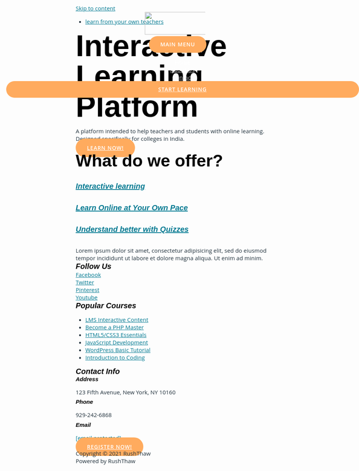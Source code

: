 <!DOCTYPE html>
<html lang="en-US">
<head>
<meta charset="UTF-8">
<meta name="viewport" content="width=device-width, initial-scale=1">
<link rel="profile" href="https://gmpg.org/xfn/11">
<title>RushThaw &#8211; Online Learning Platform</title>
<meta name='robots' content='max-image-preview:large' />
<link rel='dns-prefetch' href='//platform-api.sharethis.com' />
<link rel='dns-prefetch' href='//fonts.googleapis.com' />
<link rel='dns-prefetch' href='//s.w.org' />
<link rel="alternate" type="application/rss+xml" title="RushThaw &raquo; Feed" href="https://platform.rushthaw.com/feed/" />
<link rel="alternate" type="application/rss+xml" title="RushThaw &raquo; Comments Feed" href="https://platform.rushthaw.com/comments/feed/" />
<script type="c400d5b4ba1533fcdb0a6a5c-text/javascript">
			window._wpemojiSettings = {"baseUrl":"https:\/\/s.w.org\/images\/core\/emoji\/13.0.1\/72x72\/","ext":".png","svgUrl":"https:\/\/s.w.org\/images\/core\/emoji\/13.0.1\/svg\/","svgExt":".svg","source":{"concatemoji":"https:\/\/platform.rushthaw.com\/wp-includes\/js\/wp-emoji-release.min.js?ver=5.7.2"}};
			!function(e,a,t){var n,r,o,i=a.createElement("canvas"),p=i.getContext&&i.getContext("2d");function s(e,t){var a=String.fromCharCode;p.clearRect(0,0,i.width,i.height),p.fillText(a.apply(this,e),0,0);e=i.toDataURL();return p.clearRect(0,0,i.width,i.height),p.fillText(a.apply(this,t),0,0),e===i.toDataURL()}function c(e){var t=a.createElement("script");t.src=e,t.defer=t.type="text/javascript",a.getElementsByTagName("head")[0].appendChild(t)}for(o=Array("flag","emoji"),t.supports={everything:!0,everythingExceptFlag:!0},r=0;r<o.length;r++)t.supports[o[r]]=function(e){if(!p||!p.fillText)return!1;switch(p.textBaseline="top",p.font="600 32px Arial",e){case"flag":return s([127987,65039,8205,9895,65039],[127987,65039,8203,9895,65039])?!1:!s([55356,56826,55356,56819],[55356,56826,8203,55356,56819])&&!s([55356,57332,56128,56423,56128,56418,56128,56421,56128,56430,56128,56423,56128,56447],[55356,57332,8203,56128,56423,8203,56128,56418,8203,56128,56421,8203,56128,56430,8203,56128,56423,8203,56128,56447]);case"emoji":return!s([55357,56424,8205,55356,57212],[55357,56424,8203,55356,57212])}return!1}(o[r]),t.supports.everything=t.supports.everything&&t.supports[o[r]],"flag"!==o[r]&&(t.supports.everythingExceptFlag=t.supports.everythingExceptFlag&&t.supports[o[r]]);t.supports.everythingExceptFlag=t.supports.everythingExceptFlag&&!t.supports.flag,t.DOMReady=!1,t.readyCallback=function(){t.DOMReady=!0},t.supports.everything||(n=function(){t.readyCallback()},a.addEventListener?(a.addEventListener("DOMContentLoaded",n,!1),e.addEventListener("load",n,!1)):(e.attachEvent("onload",n),a.attachEvent("onreadystatechange",function(){"complete"===a.readyState&&t.readyCallback()})),(n=t.source||{}).concatemoji?c(n.concatemoji):n.wpemoji&&n.twemoji&&(c(n.twemoji),c(n.wpemoji)))}(window,document,window._wpemojiSettings);
		</script>
<style>
img.wp-smiley,
img.emoji {
	display: inline !important;
	border: none !important;
	box-shadow: none !important;
	height: 1em !important;
	width: 1em !important;
	margin: 0 .07em !important;
	vertical-align: -0.1em !important;
	background: none !important;
	padding: 0 !important;
}
</style>
<link rel='stylesheet' id='course-review-css' href='https://platform.rushthaw.com/wp-content/plugins/learnpress-course-review/assets/css/course-review.css?ver=5.7.2' media='all' />
<link rel='stylesheet' id='astra-theme-css-css' href='https://platform.rushthaw.com/wp-content/themes/astra/assets/css/minified/style.min.css?ver=3.5.0' media='all' />
<style id='astra-theme-css-inline-css'>
html{font-size:93.75%;}a,.page-title{color:#007991;}a:hover,a:focus{color:#ffab5e;}body,button,input,select,textarea,.ast-button,.ast-custom-button{font-family:'Open Sans',sans-serif;font-weight:400;font-size:15px;font-size:1rem;}blockquote{color:#000000;}p,.entry-content p{margin-bottom:0.5em;}h1,.entry-content h1,h2,.entry-content h2,h3,.entry-content h3,h4,.entry-content h4,h5,.entry-content h5,h6,.entry-content h6,.site-title,.site-title a{font-family:'Poppins',sans-serif;font-weight:600;}.site-title{font-size:35px;font-size:2.3333333333333rem;display:none;}header .custom-logo-link img{max-width:160px;}.astra-logo-svg{width:160px;}.ast-archive-description .ast-archive-title{font-size:40px;font-size:2.6666666666667rem;}.site-header .site-description{font-size:15px;font-size:1rem;display:none;}.entry-title{font-size:25px;font-size:1.6666666666667rem;}h1,.entry-content h1{font-size:80px;font-size:5.3333333333333rem;font-weight:900;font-family:'Poppins',sans-serif;line-height:1;}h2,.entry-content h2{font-size:45px;font-size:3rem;font-weight:600;font-family:'Poppins',sans-serif;line-height:1.2;}h3,.entry-content h3{font-size:37px;font-size:2.4666666666667rem;font-weight:600;font-family:'Poppins',sans-serif;line-height:1.2;}h4,.entry-content h4{font-size:25px;font-size:1.6666666666667rem;line-height:1.2;}h5,.entry-content h5{font-size:20px;font-size:1.3333333333333rem;line-height:1.2;}h6,.entry-content h6{font-size:15px;font-size:1rem;line-height:1.2;}.ast-single-post .entry-title,.page-title{font-size:20px;font-size:1.3333333333333rem;}::selection{background-color:#ffab5e;color:#000000;}body,h1,.entry-title a,.entry-content h1,h2,.entry-content h2,h3,.entry-content h3,h4,.entry-content h4,h5,.entry-content h5,h6,.entry-content h6{color:#22323d;}.tagcloud a:hover,.tagcloud a:focus,.tagcloud a.current-item{color:#ffffff;border-color:#007991;background-color:#007991;}input:focus,input[type="text"]:focus,input[type="email"]:focus,input[type="url"]:focus,input[type="password"]:focus,input[type="reset"]:focus,input[type="search"]:focus,textarea:focus{border-color:#007991;}input[type="radio"]:checked,input[type=reset],input[type="checkbox"]:checked,input[type="checkbox"]:hover:checked,input[type="checkbox"]:focus:checked,input[type=range]::-webkit-slider-thumb{border-color:#007991;background-color:#007991;box-shadow:none;}.site-footer a:hover + .post-count,.site-footer a:focus + .post-count{background:#007991;border-color:#007991;}.single .nav-links .nav-previous,.single .nav-links .nav-next{color:#007991;}.entry-meta,.entry-meta *{line-height:1.45;color:#007991;}.entry-meta a:hover,.entry-meta a:hover *,.entry-meta a:focus,.entry-meta a:focus *,.page-links > .page-link,.page-links .page-link:hover,.post-navigation a:hover{color:#ffab5e;}.widget-title{font-size:21px;font-size:1.4rem;color:#22323d;}#cat option,.secondary .calendar_wrap thead a,.secondary .calendar_wrap thead a:visited{color:#007991;}.secondary .calendar_wrap #today,.ast-progress-val span{background:#007991;}.secondary a:hover + .post-count,.secondary a:focus + .post-count{background:#007991;border-color:#007991;}.calendar_wrap #today > a{color:#ffffff;}.page-links .page-link,.single .post-navigation a{color:#007991;}.ast-header-break-point .main-header-bar .ast-button-wrap .menu-toggle{border-radius:0px;}.main-header-menu .menu-link,.ast-header-custom-item a{color:#22323d;}.main-header-menu .menu-item:hover > .menu-link,.main-header-menu .menu-item:hover > .ast-menu-toggle,.main-header-menu .ast-masthead-custom-menu-items a:hover,.main-header-menu .menu-item.focus > .menu-link,.main-header-menu .menu-item.focus > .ast-menu-toggle,.main-header-menu .current-menu-item > .menu-link,.main-header-menu .current-menu-ancestor > .menu-link,.main-header-menu .current-menu-item > .ast-menu-toggle,.main-header-menu .current-menu-ancestor > .ast-menu-toggle{color:#007991;}.header-main-layout-3 .ast-main-header-bar-alignment{margin-right:auto;}.header-main-layout-2 .site-header-section-left .ast-site-identity{text-align:left;}.ast-logo-title-inline .site-logo-img{padding-right:1em;}.site-logo-img img{ transition:all 0.2s linear;}.ast-header-break-point .ast-mobile-menu-buttons-minimal.menu-toggle{background:transparent;color:#ffffff;}.ast-header-break-point .ast-mobile-menu-buttons-outline.menu-toggle{background:transparent;border:1px solid #ffffff;color:#ffffff;}.ast-header-break-point .ast-mobile-menu-buttons-fill.menu-toggle{background:#ffffff;color:#000000;}.ast-page-builder-template .hentry {margin: 0;}.ast-page-builder-template .site-content > .ast-container {max-width: 100%;padding: 0;}.ast-page-builder-template .site-content #primary {padding: 0;margin: 0;}.ast-page-builder-template .no-results {text-align: center;margin: 4em auto;}.ast-page-builder-template .ast-pagination {padding: 2em;} .ast-page-builder-template .entry-header.ast-no-title.ast-no-thumbnail {margin-top: 0;}.ast-page-builder-template .entry-header.ast-header-without-markup {margin-top: 0;margin-bottom: 0;}.ast-page-builder-template .entry-header.ast-no-title.ast-no-meta {margin-bottom: 0;}.ast-page-builder-template.single .post-navigation {padding-bottom: 2em;}.ast-page-builder-template.single-post .site-content > .ast-container {max-width: 100%;}.ast-page-builder-template.single-post .site-content > .ast-container {max-width: 100%;}.ast-page-builder-template .entry-header {margin-top: 4em;margin-left: auto;margin-right: auto;padding-left: 20px;padding-right: 20px;}.ast-page-builder-template .ast-archive-description {margin-top: 4em;margin-left: auto;margin-right: auto;padding-left: 20px;padding-right: 20px;}.ast-page-builder-template.ast-no-sidebar .entry-content .alignwide {margin-left: 0;margin-right: 0;}.single.ast-page-builder-template .entry-header {padding-left: 20px;padding-right: 20px;}.ast-page-builder-template.ast-no-sidebar .entry-content .alignwide {margin-left: 0;margin-right: 0;}.ast-small-footer{color:#a3a3a3;}.ast-small-footer > .ast-footer-overlay{background-color:#ffffff;;}.footer-adv .footer-adv-overlay{border-top-style:solid;border-top-color:#7a7a7a;}.wp-block-buttons.aligncenter{justify-content:center;}@media (max-width:782px){.entry-content .wp-block-columns .wp-block-column{margin-left:0px;}}@media (max-width:921px){.ast-separate-container .ast-article-post,.ast-separate-container .ast-article-single{padding:1.5em 2.14em;}.ast-separate-container #primary,.ast-separate-container #secondary{padding:1.5em 0;}#primary,#secondary{padding:1.5em 0;margin:0;}.ast-left-sidebar #content > .ast-container{display:flex;flex-direction:column-reverse;width:100%;}.ast-author-box img.avatar{margin:20px 0 0 0;}}@media (min-width:922px){.ast-separate-container.ast-right-sidebar #primary,.ast-separate-container.ast-left-sidebar #primary{border:0;}.search-no-results.ast-separate-container #primary{margin-bottom:4em;}}.elementor-button-wrapper .elementor-button{border-style:solid;border-top-width:0;border-right-width:0;border-left-width:0;border-bottom-width:0;}body .elementor-button.elementor-size-sm,body .elementor-button.elementor-size-xs,body .elementor-button.elementor-size-md,body .elementor-button.elementor-size-lg,body .elementor-button.elementor-size-xl,body .elementor-button{border-radius:100px;padding-top:15px;padding-right:30px;padding-bottom:15px;padding-left:30px;}@media (max-width:544px){.elementor-button-wrapper .elementor-button.elementor-size-sm,.elementor-button-wrapper .elementor-button.elementor-size-xs,.elementor-button-wrapper .elementor-button.elementor-size-md,.elementor-button-wrapper .elementor-button.elementor-size-lg,.elementor-button-wrapper .elementor-button.elementor-size-xl,.elementor-button-wrapper .elementor-button{padding-top:15px;padding-right:27px;padding-bottom:15px;padding-left:27px;}}.elementor-button-wrapper .elementor-button{border-color:#ffab5e;background-color:#ffab5e;}.elementor-button-wrapper .elementor-button:hover,.elementor-button-wrapper .elementor-button:focus{color:#ffffff;background-color:#ff9635;border-color:#ff9635;}.wp-block-button .wp-block-button__link,.elementor-button-wrapper .elementor-button,.elementor-button-wrapper .elementor-button:visited{color:#ffffff;}.elementor-button-wrapper .elementor-button{font-family:inherit;font-weight:600;line-height:1;text-transform:uppercase;letter-spacing:1px;}body .elementor-button.elementor-size-sm,body .elementor-button.elementor-size-xs,body .elementor-button.elementor-size-md,body .elementor-button.elementor-size-lg,body .elementor-button.elementor-size-xl,body .elementor-button{font-size:14px;font-size:0.93333333333333rem;}.wp-block-button .wp-block-button__link:hover,.wp-block-button .wp-block-button__link:focus{color:#ffffff;background-color:#ff9635;border-color:#ff9635;}.elementor-widget-heading h1.elementor-heading-title{line-height:1;}.elementor-widget-heading h2.elementor-heading-title{line-height:1.2;}.elementor-widget-heading h3.elementor-heading-title{line-height:1.2;}.elementor-widget-heading h4.elementor-heading-title{line-height:1.2;}.elementor-widget-heading h5.elementor-heading-title{line-height:1.2;}.elementor-widget-heading h6.elementor-heading-title{line-height:1.2;}.wp-block-button .wp-block-button__link{border-style:solid;border-top-width:0;border-right-width:0;border-left-width:0;border-bottom-width:0;border-color:#ffab5e;background-color:#ffab5e;color:#ffffff;font-family:inherit;font-weight:600;line-height:1;text-transform:uppercase;letter-spacing:1px;font-size:14px;font-size:0.93333333333333rem;border-radius:100px;padding-top:15px;padding-right:30px;padding-bottom:15px;padding-left:30px;}@media (max-width:921px){.wp-block-button .wp-block-button__link{font-size:13px;font-size:0.86666666666667rem;}}@media (max-width:544px){.wp-block-button .wp-block-button__link{font-size:12px;font-size:0.8rem;padding-top:15px;padding-right:27px;padding-bottom:15px;padding-left:27px;}}.menu-toggle,button,.ast-button,.ast-custom-button,.button,input#submit,input[type="button"],input[type="submit"],input[type="reset"]{border-style:solid;border-top-width:0;border-right-width:0;border-left-width:0;border-bottom-width:0;color:#ffffff;border-color:#ffab5e;background-color:#ffab5e;border-radius:100px;padding-top:15px;padding-right:30px;padding-bottom:15px;padding-left:30px;font-family:inherit;font-weight:600;font-size:14px;font-size:0.93333333333333rem;line-height:1;text-transform:uppercase;letter-spacing:1px;}button:focus,.menu-toggle:hover,button:hover,.ast-button:hover,.ast-custom-button:hover .button:hover,.ast-custom-button:hover ,input[type=reset]:hover,input[type=reset]:focus,input#submit:hover,input#submit:focus,input[type="button"]:hover,input[type="button"]:focus,input[type="submit"]:hover,input[type="submit"]:focus{color:#ffffff;background-color:#ff9635;border-color:#ff9635;}@media (min-width:544px){.ast-container{max-width:100%;}}@media (max-width:544px){.ast-separate-container .ast-article-post,.ast-separate-container .ast-article-single,.ast-separate-container .comments-title,.ast-separate-container .ast-archive-description{padding:1.5em 1em;}.ast-separate-container #content .ast-container{padding-left:0.54em;padding-right:0.54em;}.ast-separate-container .ast-comment-list li.depth-1{padding:1.5em 1em;margin-bottom:1.5em;}.ast-separate-container .ast-comment-list .bypostauthor{padding:.5em;}.ast-search-menu-icon.ast-dropdown-active .search-field{width:170px;}.menu-toggle,button,.ast-button,.button,input#submit,input[type="button"],input[type="submit"],input[type="reset"]{padding-top:15px;padding-right:27px;padding-bottom:15px;padding-left:27px;font-size:12px;font-size:0.8rem;}}@media (max-width:921px){.menu-toggle,button,.ast-button,.button,input#submit,input[type="button"],input[type="submit"],input[type="reset"]{font-size:13px;font-size:0.86666666666667rem;}.ast-mobile-header-stack .main-header-bar .ast-search-menu-icon{display:inline-block;}.ast-header-break-point.ast-header-custom-item-outside .ast-mobile-header-stack .main-header-bar .ast-search-icon{margin:0;}.ast-comment-avatar-wrap img{max-width:2.5em;}.ast-separate-container .ast-comment-list li.depth-1{padding:1.5em 2.14em;}.ast-separate-container .comment-respond{padding:2em 2.14em;}.ast-comment-meta{padding:0 1.8888em 1.3333em;}}@media (max-width:921px){.site-title{display:none;}.ast-archive-description .ast-archive-title{font-size:40px;}.site-header .site-description{display:none;}.entry-title{font-size:30px;}h1,.entry-content h1{font-size:65px;}h2,.entry-content h2{font-size:32px;}h3,.entry-content h3{font-size:25px;}h4,.entry-content h4{font-size:20px;font-size:1.3333333333333rem;}h5,.entry-content h5{font-size:18px;font-size:1.2rem;}h6,.entry-content h6{font-size:15px;font-size:1rem;}.ast-single-post .entry-title,.page-title{font-size:30px;}.astra-logo-svg{width:150px;}header .custom-logo-link img,.ast-header-break-point .site-logo-img .custom-mobile-logo-link img{max-width:150px;}}@media (max-width:544px){.site-title{display:none;}.ast-archive-description .ast-archive-title{font-size:40px;}.site-header .site-description{display:none;}.entry-title{font-size:30px;}h1,.entry-content h1{font-size:32px;}h2,.entry-content h2{font-size:26px;}h3,.entry-content h3{font-size:20px;}h4,.entry-content h4{font-size:18px;font-size:1.2rem;}h5,.entry-content h5{font-size:16px;font-size:1.0666666666667rem;}h6,.entry-content h6{font-size:15px;font-size:1rem;}.ast-single-post .entry-title,.page-title{font-size:30px;}.ast-header-break-point .site-branding img,.ast-header-break-point .custom-logo-link img{max-width:150px;}.astra-logo-svg{width:150px;}.ast-header-break-point .site-logo-img .custom-mobile-logo-link img{max-width:150px;}}@media (max-width:921px){html{font-size:85.5%;}}@media (max-width:544px){html{font-size:85.5%;}}@media (min-width:922px){.ast-container{max-width:1240px;}}@font-face {font-family: "Astra";src: url(https://platform.rushthaw.com/wp-content/themes/astra/assets/fonts/astra.woff) format("woff"),url(https://platform.rushthaw.com/wp-content/themes/astra/assets/fonts/astra.ttf) format("truetype"),url(https://platform.rushthaw.com/wp-content/themes/astra/assets/fonts/astra.svg#astra) format("svg");font-weight: normal;font-style: normal;font-display: fallback;}@media (max-width:921px) {.main-header-bar .main-header-bar-navigation{display:none;}}.ast-desktop .main-header-menu.submenu-with-border .sub-menu,.ast-desktop .main-header-menu.submenu-with-border .astra-full-megamenu-wrapper{border-color:#ffab5e;}.ast-desktop .main-header-menu.submenu-with-border .sub-menu{border-top-width:2px;border-right-width:0px;border-left-width:0px;border-bottom-width:0px;border-style:solid;}.ast-desktop .main-header-menu.submenu-with-border .sub-menu .sub-menu{top:-2px;}.ast-desktop .main-header-menu.submenu-with-border .sub-menu .menu-link,.ast-desktop .main-header-menu.submenu-with-border .children .menu-link{border-bottom-width:0px;border-style:solid;border-color:#eaeaea;}@media (min-width:922px){.main-header-menu .sub-menu .menu-item.ast-left-align-sub-menu:hover > .sub-menu,.main-header-menu .sub-menu .menu-item.ast-left-align-sub-menu.focus > .sub-menu{margin-left:-0px;}}.ast-small-footer{border-top-style:solid;border-top-width:0;border-top-color:#7a7a7a;}.ast-header-break-point .main-navigation ul .button-custom-menu-item .menu-link {padding: 0 20px;display: inline-block;width: 100%;border-bottom-width: 1px;border-style: solid;border-color: #eaeaea;}.button-custom-menu-item .ast-custom-button-link .ast-custom-button {font-size: inherit;font-family: inherit;font-weight: inherit;}.button-custom-menu-item .ast-custom-button-link .ast-custom-button:hover {transition: all 0.1s ease-in-out;}.ast-header-break-point.ast-header-custom-item-inside .main-header-bar .main-header-bar-navigation .ast-search-icon {display: none;}.ast-header-break-point.ast-header-custom-item-inside .main-header-bar .ast-search-menu-icon .search-form {padding: 0;display: block;overflow: hidden;}.ast-header-break-point .ast-header-custom-item .widget:last-child {margin-bottom: 1em;}.ast-header-custom-item .widget {margin: 0.5em;display: inline-block;vertical-align: middle;}.ast-header-custom-item .widget p {margin-bottom: 0;}.ast-header-custom-item .widget li {width: auto;}.ast-header-custom-item-inside .button-custom-menu-item .menu-link {display: none;}.ast-header-custom-item-inside.ast-header-break-point .button-custom-menu-item .ast-custom-button-link {display: none;}.ast-header-custom-item-inside.ast-header-break-point .button-custom-menu-item .menu-link {display: block;}.ast-header-break-point.ast-header-custom-item-outside .main-header-bar .ast-search-icon {margin-right: 1em;}.ast-header-break-point.ast-header-custom-item-inside .main-header-bar .ast-search-menu-icon .search-field,.ast-header-break-point.ast-header-custom-item-inside .main-header-bar .ast-search-menu-icon.ast-inline-search .search-field {width: 100%;padding-right: 5.5em;}.ast-header-break-point.ast-header-custom-item-inside .main-header-bar .ast-search-menu-icon .search-submit {display: block;position: absolute;height: 100%;top: 0;right: 0;padding: 0 1em;border-radius: 0;}.ast-header-break-point .ast-header-custom-item .ast-masthead-custom-menu-items {padding-left: 20px;padding-right: 20px;margin-bottom: 1em;margin-top: 1em;}.ast-header-custom-item-inside.ast-header-break-point .button-custom-menu-item {padding-left: 0;padding-right: 0;margin-top: 0;margin-bottom: 0;}.astra-icon-down_arrow::after {content: "\e900";font-family: Astra;}.astra-icon-close::after {content: "\e5cd";font-family: Astra;}.astra-icon-drag_handle::after {content: "\e25d";font-family: Astra;}.astra-icon-format_align_justify::after {content: "\e235";font-family: Astra;}.astra-icon-menu::after {content: "\e5d2";font-family: Astra;}.astra-icon-reorder::after {content: "\e8fe";font-family: Astra;}.astra-icon-search::after {content: "\e8b6";font-family: Astra;}.astra-icon-zoom_in::after {content: "\e56b";font-family: Astra;}.astra-icon-check-circle::after {content: "\e901";font-family: Astra;}.astra-icon-shopping-cart::after {content: "\f07a";font-family: Astra;}.astra-icon-shopping-bag::after {content: "\f290";font-family: Astra;}.astra-icon-shopping-basket::after {content: "\f291";font-family: Astra;}.astra-icon-circle-o::after {content: "\e903";font-family: Astra;}.astra-icon-certificate::after {content: "\e902";font-family: Astra;}@media (min-width:921px){.ast-theme-transparent-header #masthead{position:absolute;left:0;right:0;}.ast-theme-transparent-header .main-header-bar,.ast-theme-transparent-header.ast-header-break-point .main-header-bar{background:none;}body.elementor-editor-active.ast-theme-transparent-header #masthead,.fl-builder-edit .ast-theme-transparent-header #masthead,body.vc_editor.ast-theme-transparent-header #masthead,body.brz-ed.ast-theme-transparent-header #masthead{z-index:0;}.ast-header-break-point.ast-replace-site-logo-transparent.ast-theme-transparent-header .custom-mobile-logo-link{display:none;}.ast-header-break-point.ast-replace-site-logo-transparent.ast-theme-transparent-header .transparent-custom-logo{display:inline-block;}.ast-theme-transparent-header .ast-above-header,.ast-theme-transparent-header .ast-above-header.ast-above-header-bar{background-image:none;background-color:transparent;}.ast-theme-transparent-header .ast-below-header{background-image:none;background-color:transparent;}}.ast-theme-transparent-header .ast-builder-menu .main-header-menu,.ast-theme-transparent-header .ast-builder-menu .main-header-menu .menu-link,.ast-theme-transparent-header [CLASS*="ast-builder-menu-"] .main-header-menu .menu-item > .menu-link,.ast-theme-transparent-header .ast-masthead-custom-menu-items,.ast-theme-transparent-header .ast-masthead-custom-menu-items a,.ast-theme-transparent-header .ast-builder-menu .main-header-menu .menu-item > .ast-menu-toggle,.ast-theme-transparent-header .ast-builder-menu .main-header-menu .menu-item > .ast-menu-toggle,.ast-theme-transparent-header .ast-above-header-navigation a,.ast-header-break-point.ast-theme-transparent-header .ast-above-header-navigation a,.ast-header-break-point.ast-theme-transparent-header .ast-above-header-navigation > ul.ast-above-header-menu > .menu-item-has-children:not(.current-menu-item) > .ast-menu-toggle,.ast-theme-transparent-header .ast-below-header-menu,.ast-theme-transparent-header .ast-below-header-menu a,.ast-header-break-point.ast-theme-transparent-header .ast-below-header-menu a,.ast-header-break-point.ast-theme-transparent-header .ast-below-header-menu,.ast-theme-transparent-header .main-header-menu .menu-link{color:rgba(255,255,255,0.75);}.ast-theme-transparent-header .ast-builder-menu .main-header-menu .menu-item:hover > .menu-link,.ast-theme-transparent-header .ast-builder-menu .main-header-menu .menu-item:hover > .ast-menu-toggle,.ast-theme-transparent-header .ast-builder-menu .main-header-menu .ast-masthead-custom-menu-items a:hover,.ast-theme-transparent-header .ast-builder-menu .main-header-menu .focus > .menu-link,.ast-theme-transparent-header .ast-builder-menu .main-header-menu .focus > .ast-menu-toggle,.ast-theme-transparent-header .ast-builder-menu .main-header-menu .current-menu-item > .menu-link,.ast-theme-transparent-header .ast-builder-menu .main-header-menu .current-menu-ancestor > .menu-link,.ast-theme-transparent-header .ast-builder-menu .main-header-menu .current-menu-item > .ast-menu-toggle,.ast-theme-transparent-header .ast-builder-menu .main-header-menu .current-menu-ancestor > .ast-menu-toggle,.ast-theme-transparent-header [CLASS*="ast-builder-menu-"] .main-header-menu .current-menu-item > .menu-link,.ast-theme-transparent-header [CLASS*="ast-builder-menu-"] .main-header-menu .current-menu-ancestor > .menu-link,.ast-theme-transparent-header [CLASS*="ast-builder-menu-"] .main-header-menu .current-menu-item > .ast-menu-toggle,.ast-theme-transparent-header [CLASS*="ast-builder-menu-"] .main-header-menu .current-menu-ancestor > .ast-menu-toggle,.ast-theme-transparent-header .main-header-menu .menu-item:hover > .menu-link,.ast-theme-transparent-header .main-header-menu .current-menu-item > .menu-link,.ast-theme-transparent-header .main-header-menu .current-menu-ancestor > .menu-link{color:#ffffff;}@media (max-width:921px){.ast-theme-transparent-header #masthead{position:absolute;left:0;right:0;}.ast-theme-transparent-header .main-header-bar,.ast-theme-transparent-header.ast-header-break-point .main-header-bar{background:none;}body.elementor-editor-active.ast-theme-transparent-header #masthead,.fl-builder-edit .ast-theme-transparent-header #masthead,body.vc_editor.ast-theme-transparent-header #masthead,body.brz-ed.ast-theme-transparent-header #masthead{z-index:0;}.ast-header-break-point.ast-replace-site-logo-transparent.ast-theme-transparent-header .custom-mobile-logo-link{display:none;}.ast-header-break-point.ast-replace-site-logo-transparent.ast-theme-transparent-header .transparent-custom-logo{display:inline-block;}.ast-theme-transparent-header .ast-above-header,.ast-theme-transparent-header .ast-above-header.ast-above-header-bar{background-image:none;background-color:transparent;}.ast-theme-transparent-header .ast-below-header{background-image:none;background-color:transparent;}}@media (max-width:921px){.ast-theme-transparent-header .ast-builder-menu .main-header-menu,.ast-theme-transparent-header .ast-builder-menu .main-header-menu .menu-link,.ast-theme-transparent-header [CLASS*="ast-builder-menu-"] .main-header-menu .menu-item > .menu-link,.ast-theme-transparent-header .ast-masthead-custom-menu-items,.ast-theme-transparent-header .ast-masthead-custom-menu-items a,.ast-theme-transparent-header .ast-builder-menu .main-header-menu .menu-item > .ast-menu-toggle,.ast-theme-transparent-header .ast-builder-menu .main-header-menu .menu-item > .ast-menu-toggle,.ast-theme-transparent-header .main-header-menu .menu-link{color:#676767;}.ast-theme-transparent-header .ast-builder-menu .main-header-menu .menu-item:hover > .menu-link,.ast-theme-transparent-header .ast-builder-menu .main-header-menu .menu-item:hover > .ast-menu-toggle,.ast-theme-transparent-header .ast-builder-menu .main-header-menu .ast-masthead-custom-menu-items a:hover,.ast-theme-transparent-header .ast-builder-menu .main-header-menu .focus > .menu-link,.ast-theme-transparent-header .ast-builder-menu .main-header-menu .focus > .ast-menu-toggle,.ast-theme-transparent-header .ast-builder-menu .main-header-menu .current-menu-item > .menu-link,.ast-theme-transparent-header .ast-builder-menu .main-header-menu .current-menu-ancestor > .menu-link,.ast-theme-transparent-header .ast-builder-menu .main-header-menu .current-menu-item > .ast-menu-toggle,.ast-theme-transparent-header .ast-builder-menu .main-header-menu .current-menu-ancestor > .ast-menu-toggle,.ast-theme-transparent-header [CLASS*="ast-builder-menu-"] .main-header-menu .current-menu-item > .menu-link,.ast-theme-transparent-header [CLASS*="ast-builder-menu-"] .main-header-menu .current-menu-ancestor > .menu-link,.ast-theme-transparent-header [CLASS*="ast-builder-menu-"] .main-header-menu .current-menu-item > .ast-menu-toggle,.ast-theme-transparent-header [CLASS*="ast-builder-menu-"] .main-header-menu .current-menu-ancestor > .ast-menu-toggle,.ast-theme-transparent-header .main-header-menu .menu-item:hover > .menu-link,.ast-theme-transparent-header .main-header-menu .current-menu-item > .menu-link,.ast-theme-transparent-header .main-header-menu .current-menu-ancestor > .menu-link{color:#007991;}}.ast-theme-transparent-header .main-header-bar,.ast-theme-transparent-header.ast-header-break-point .main-header-bar{border-bottom-width:0;border-bottom-style:solid;}.ast-breadcrumbs .trail-browse,.ast-breadcrumbs .trail-items,.ast-breadcrumbs .trail-items li{display:inline-block;margin:0;padding:0;border:none;background:inherit;text-indent:0;}.ast-breadcrumbs .trail-browse{font-size:inherit;font-style:inherit;font-weight:inherit;color:inherit;}.ast-breadcrumbs .trail-items{list-style:none;}.trail-items li::after{padding:0 0.3em;content:"\00bb";}.trail-items li:last-of-type::after{display:none;}h1,.entry-content h1,h2,.entry-content h2,h3,.entry-content h3,h4,.entry-content h4,h5,.entry-content h5,h6,.entry-content h6{color:#000000;}.elementor-widget-heading .elementor-heading-title{margin:0;}.elementor-post.elementor-grid-item.hentry{margin-bottom:0;}.woocommerce div.product .elementor-element.elementor-products-grid .related.products ul.products li.product,.elementor-element .elementor-wc-products .woocommerce[class*='columns-'] ul.products li.product{width:auto;margin:0;float:none;}.ast-left-sidebar .elementor-section.elementor-section-stretched,.ast-right-sidebar .elementor-section.elementor-section-stretched{max-width:100%;left:0 !important;}.elementor-template-full-width .ast-container{display:block;}.ast-header-break-point .main-header-bar{border-bottom-width:0;}@media (min-width:922px){.main-header-bar{border-bottom-width:0;}}.ast-safari-browser-less-than-11 .main-header-menu .menu-item, .ast-safari-browser-less-than-11 .main-header-bar .ast-masthead-custom-menu-items{display:block;}.main-header-menu .menu-item, #astra-footer-menu .menu-item, .main-header-bar .ast-masthead-custom-menu-items{-js-display:flex;display:flex;-webkit-box-pack:center;-webkit-justify-content:center;-moz-box-pack:center;-ms-flex-pack:center;justify-content:center;-webkit-box-orient:vertical;-webkit-box-direction:normal;-webkit-flex-direction:column;-moz-box-orient:vertical;-moz-box-direction:normal;-ms-flex-direction:column;flex-direction:column;}.main-header-menu > .menu-item > .menu-link, #astra-footer-menu > .menu-item > .menu-link,{height:100%;-webkit-box-align:center;-webkit-align-items:center;-moz-box-align:center;-ms-flex-align:center;align-items:center;-js-display:flex;display:flex;}.ast-primary-menu-disabled .main-header-bar .ast-masthead-custom-menu-items{flex:unset;}.main-header-menu .sub-menu .menu-item.menu-item-has-children > .menu-link:after{position:absolute;right:1em;top:50%;transform:translate(0,-50%) rotate(270deg);}.ast-header-break-point .main-header-bar .main-header-bar-navigation .page_item_has_children > .ast-menu-toggle::before, .ast-header-break-point .main-header-bar .main-header-bar-navigation .menu-item-has-children > .ast-menu-toggle::before, .ast-mobile-popup-drawer .main-header-bar-navigation .menu-item-has-children>.ast-menu-toggle::before, .ast-header-break-point .ast-mobile-header-wrap .main-header-bar-navigation .menu-item-has-children > .ast-menu-toggle::before{font-weight:bold;content:"\e900";font-family:Astra;text-decoration:inherit;display:inline-block;}.ast-header-break-point .main-navigation ul.sub-menu .menu-item .menu-link:before{content:"\e900";font-family:Astra;font-size:.65em;text-decoration:inherit;display:inline-block;transform:translate(0, -2px) rotateZ(270deg);margin-right:5px;}.widget_search .search-form:after{font-family:Astra;font-size:1.2em;font-weight:normal;content:"\e8b6";position:absolute;top:50%;right:15px;transform:translate(0, -50%);}.astra-search-icon::before{content:"\e8b6";font-family:Astra;font-style:normal;font-weight:normal;text-decoration:inherit;text-align:center;-webkit-font-smoothing:antialiased;-moz-osx-font-smoothing:grayscale;}.main-header-bar .main-header-bar-navigation .page_item_has_children > a:after, .main-header-bar .main-header-bar-navigation .menu-item-has-children > a:after, .site-header-focus-item .main-header-bar-navigation .menu-item-has-children > .menu-link:after{content:"\e900";display:inline-block;font-family:Astra;font-size:.6rem;font-weight:bold;text-rendering:auto;-webkit-font-smoothing:antialiased;-moz-osx-font-smoothing:grayscale;margin-left:10px;line-height:normal;}.ast-mobile-popup-drawer .main-header-bar-navigation .ast-submenu-expanded>.ast-menu-toggle::before{transform:rotateX(180deg);}.ast-header-break-point .main-header-bar-navigation .menu-item-has-children > .menu-link:after{display:none;}
</style>
<link rel='stylesheet' id='astra-google-fonts-css' href='//fonts.googleapis.com/css?family=Open+Sans%3A400%2C600%2C700%7CPoppins%3A600%2C&#038;display=fallback&#038;ver=3.5.0' media='all' />
<link rel='stylesheet' id='astra-menu-animation-css' href='https://platform.rushthaw.com/wp-content/themes/astra/assets/css/minified/menu-animation.min.css?ver=3.5.0' media='all' />
<link rel='stylesheet' id='wp-block-library-css' href='https://platform.rushthaw.com/wp-includes/css/dist/block-library/style.min.css?ver=5.7.2' media='all' />
<link rel='stylesheet' id='wplc_chat_box-front-end-css' href='//platform.rushthaw.com/wp-content/plugins/wp-live-chat-support/includes/blocks/wplc-chat-box/style.css?ver=1623834382' media='all' />
<link rel='stylesheet' id='wplc_chat_box-front-end-template-css' href='//platform.rushthaw.com/wp-content/plugins/wp-live-chat-support/includes/blocks/wplc-chat-box/wplc_gutenberg_template_styles.css?ver=1623834382' media='all' />
<link rel='stylesheet' id='share-this-share-buttons-sticky-css' href='https://platform.rushthaw.com/wp-content/plugins/sharethis-share-buttons/css/mu-style.css?ver=5.7.2' media='all' />
<style id='share-this-share-buttons-sticky-inline-css'>
.st-sticky-share-buttons{ display: none!important; }
</style>
<link rel='stylesheet' id='hfe-style-css' href='https://platform.rushthaw.com/wp-content/plugins/header-footer-elementor/assets/css/header-footer-elementor.css?ver=1.5.9' media='all' />
<link rel='stylesheet' id='elementor-icons-css' href='https://platform.rushthaw.com/wp-content/plugins/elementor/assets/lib/eicons/css/elementor-icons.min.css?ver=5.11.0' media='all' />
<link rel='stylesheet' id='elementor-animations-css' href='https://platform.rushthaw.com/wp-content/plugins/elementor/assets/lib/animations/animations.min.css?ver=3.2.4' media='all' />
<link rel='stylesheet' id='elementor-frontend-css' href='https://platform.rushthaw.com/wp-content/plugins/elementor/assets/css/frontend.min.css?ver=3.2.4' media='all' />
<style id='elementor-frontend-inline-css'>
@font-face{font-family:eicons;src:url(https://platform.rushthaw.com/wp-content/plugins/elementor/assets/lib/eicons/fonts/eicons.eot?5.10.0);src:url(https://platform.rushthaw.com/wp-content/plugins/elementor/assets/lib/eicons/fonts/eicons.eot?5.10.0#iefix) format("embedded-opentype"),url(https://platform.rushthaw.com/wp-content/plugins/elementor/assets/lib/eicons/fonts/eicons.woff2?5.10.0) format("woff2"),url(https://platform.rushthaw.com/wp-content/plugins/elementor/assets/lib/eicons/fonts/eicons.woff?5.10.0) format("woff"),url(https://platform.rushthaw.com/wp-content/plugins/elementor/assets/lib/eicons/fonts/eicons.ttf?5.10.0) format("truetype"),url(https://platform.rushthaw.com/wp-content/plugins/elementor/assets/lib/eicons/fonts/eicons.svg?5.10.0#eicon) format("svg");font-weight:400;font-style:normal}
</style>
<link rel='stylesheet' id='elementor-post-715-css' href='https://platform.rushthaw.com/wp-content/uploads/elementor/css/post-715.css?ver=1623759658' media='all' />
<link rel='stylesheet' id='elementor-post-6-css' href='https://platform.rushthaw.com/wp-content/uploads/elementor/css/post-6.css?ver=1623759658' media='all' />
<link rel='stylesheet' id='hfe-widgets-style-css' href='https://platform.rushthaw.com/wp-content/plugins/header-footer-elementor/inc/widgets-css/frontend.css?ver=1.5.9' media='all' />
<link rel='stylesheet' id='elementor-post-293-css' href='https://platform.rushthaw.com/wp-content/uploads/elementor/css/post-293.css?ver=1623759658' media='all' />
<link rel='stylesheet' id='dashicons-css' href='https://platform.rushthaw.com/wp-includes/css/dashicons.min.css?ver=5.7.2' media='all' />
<link rel='stylesheet' id='google-fonts-1-css' href='https://fonts.googleapis.com/css?family=Roboto%3A100%2C100italic%2C200%2C200italic%2C300%2C300italic%2C400%2C400italic%2C500%2C500italic%2C600%2C600italic%2C700%2C700italic%2C800%2C800italic%2C900%2C900italic%7CRoboto+Slab%3A100%2C100italic%2C200%2C200italic%2C300%2C300italic%2C400%2C400italic%2C500%2C500italic%2C600%2C600italic%2C700%2C700italic%2C800%2C800italic%2C900%2C900italic&#038;display=auto&#038;ver=5.7.2' media='all' />
<link rel='stylesheet' id='elementor-icons-shared-0-css' href='https://platform.rushthaw.com/wp-content/plugins/elementor/assets/lib/font-awesome/css/fontawesome.min.css?ver=5.15.1' media='all' />
<link rel='stylesheet' id='elementor-icons-fa-solid-css' href='https://platform.rushthaw.com/wp-content/plugins/elementor/assets/lib/font-awesome/css/solid.min.css?ver=5.15.1' media='all' />
<link rel='stylesheet' id='elementor-icons-fa-brands-css' href='https://platform.rushthaw.com/wp-content/plugins/elementor/assets/lib/font-awesome/css/brands.min.css?ver=5.15.1' media='all' />
<!--[if IE]>
<script src='https://platform.rushthaw.com/wp-content/themes/astra/assets/js/minified/flexibility.min.js?ver=3.5.0' id='astra-flexibility-js'></script>
<script id='astra-flexibility-js-after'>
flexibility(document.documentElement);
</script>
<![endif]-->
<script src='https://platform.rushthaw.com/wp-includes/js/jquery/jquery.min.js?ver=3.5.1' id='jquery-core-js' type="c400d5b4ba1533fcdb0a6a5c-text/javascript"></script>
<script src='https://platform.rushthaw.com/wp-includes/js/jquery/jquery-migrate.min.js?ver=3.3.2' id='jquery-migrate-js' type="c400d5b4ba1533fcdb0a6a5c-text/javascript"></script>
<script src='//platform-api.sharethis.com/js/sharethis.js#property=60c9bcde38c7b10019061974&#038;product=sticky-buttons' id='share-this-share-buttons-mu-js' type="c400d5b4ba1533fcdb0a6a5c-text/javascript"></script>
<link rel="https://api.w.org/" href="https://platform.rushthaw.com/wp-json/" /><link rel="alternate" type="application/json" href="https://platform.rushthaw.com/wp-json/wp/v2/pages/6" /><link rel="EditURI" type="application/rsd+xml" title="RSD" href="https://platform.rushthaw.com/xmlrpc.php?rsd" />
<link rel="wlwmanifest" type="application/wlwmanifest+xml" href="https://platform.rushthaw.com/wp-includes/wlwmanifest.xml" />
<meta name="generator" content="WordPress 5.7.2" />
<link rel="canonical" href="https://platform.rushthaw.com/" />
<link rel='shortlink' href='https://platform.rushthaw.com/' />
<link rel="alternate" type="application/json+oembed" href="https://platform.rushthaw.com/wp-json/oembed/1.0/embed?url=https%3A%2F%2Fplatform.rushthaw.com%2F" />
<link rel="alternate" type="text/xml+oembed" href="https://platform.rushthaw.com/wp-json/oembed/1.0/embed?url=https%3A%2F%2Fplatform.rushthaw.com%2F&#038;format=xml" />
<style id="learn-press-custom-css">
			:root {
				--lp-primary-color: #ffb606;
				--lp-secondary-color: #442e66;
			}
		</style>
<link rel="icon" href="https://platform.rushthaw.com/wp-content/uploads/2021/02/cropped-RushThaw-Favicon-32x32.jpg" sizes="32x32" />
<link rel="icon" href="https://platform.rushthaw.com/wp-content/uploads/2021/02/cropped-RushThaw-Favicon-192x192.jpg" sizes="192x192" />
<link rel="apple-touch-icon" href="https://platform.rushthaw.com/wp-content/uploads/2021/02/cropped-RushThaw-Favicon-180x180.jpg" />
<meta name="msapplication-TileImage" content="https://platform.rushthaw.com/wp-content/uploads/2021/02/cropped-RushThaw-Favicon-270x270.jpg" />
</head>
<body data-rsssl=1 itemtype='https://schema.org/WebPage' itemscope='itemscope' class="home page-template-default page page-id-6 wp-custom-logo ehf-footer ehf-template-astra ehf-stylesheet-astra ast-desktop ast-page-builder-template ast-no-sidebar astra-3.5.0 ast-header-custom-item-inside ast-single-post ast-replace-site-logo-transparent ast-inherit-site-logo-transparent ast-theme-transparent-header elementor-default elementor-kit-715 elementor-page elementor-page-6">
<div class="hfeed site" id="page">
<a class="skip-link screen-reader-text" href="#content">Skip to content</a>
<header class="site-header ast-primary-submenu-animation-fade header-main-layout-1 ast-primary-menu-enabled ast-logo-title-inline ast-hide-custom-menu-mobile ast-menu-toggle-icon ast-mobile-header-inline" id="masthead" itemtype="https://schema.org/WPHeader" itemscope="itemscope" itemid="#masthead">
<div class="main-header-bar-wrap">
<div class="main-header-bar">
<div class="ast-container">
<div class="ast-flex main-header-container">
<div class="site-branding">
<div class="ast-site-identity" itemtype="https://schema.org/Organization" itemscope="itemscope">
<span class="site-logo-img"><a href="https://platform.rushthaw.com/" class="custom-logo-link transparent-custom-logo" rel="home" itemprop="url"><img width="224" height="60" src="https://platform.rushthaw.com/wp-content/uploads/2021/02/logo-regular-free-img.png" class="custom-logo" alt="" loading="lazy" srcset="https://platform.rushthaw.com/wp-content/uploads/2021/02/logo-regular-free-img.png 1x, https://platform.rushthaw.com/wp-content/uploads/2021/02/logo-retina-free-img.png 2x" /></a></span> </div>
</div>

<div class="ast-mobile-menu-buttons">
<div class="ast-button-wrap">
<button type="button" class="menu-toggle main-header-menu-toggle  ast-mobile-menu-buttons-fill " aria-controls='primary-menu' aria-expanded='false'>
<span class="screen-reader-text">Main Menu</span>
<span class="ast-icon icon-menu-bars"><span class="menu-toggle-icon"></span></span> </button>
</div>
</div>
<div class="ast-main-header-bar-alignment"><div class="main-header-bar-navigation"><nav class="ast-flex-grow-1 navigation-accessibility" id="site-navigation" aria-label="Site Navigation" itemtype="https://schema.org/SiteNavigationElement" itemscope="itemscope"><div class="main-navigation"><ul id="primary-menu" class="main-header-menu ast-nav-menu ast-flex ast-justify-content-flex-end  submenu-with-border astra-menu-animation-fade "><li id="menu-item-24" class="menu-item menu-item-type-post_type menu-item-object-page menu-item-home current-menu-item page_item page-item-6 current_page_item menu-item-24"><a href="https://platform.rushthaw.com/" aria-current="page" class="menu-link">Home</a></li>
<li id="menu-item-23" class="menu-item menu-item-type-post_type menu-item-object-page menu-item-23"><a href="https://platform.rushthaw.com/about-us/" class="menu-link">About Us</a></li>
<li id="menu-item-21" class="menu-item menu-item-type-post_type menu-item-object-page menu-item-21"><a href="https://platform.rushthaw.com/contact/" class="menu-link">Contact</a></li>
<li class="ast-masthead-custom-menu-items button-custom-menu-item">
<a class="ast-custom-button-link" href="https://platform.rushthaw.com/courses/" target="_self"><div class=ast-button>Start Learning</div></a><a class="menu-link" href="https://platform.rushthaw.com/courses/" target="_self">Start Learning</a> </li>
</ul></div></nav></div></div> </div>
</div>
</div> 
</div> 
</header>
<div id="content" class="site-content">
<div class="ast-container">
<div id="primary" class="content-area primary">
<main id="main" class="site-main">
<article class="post-6 page type-page status-publish ast-article-single" id="post-6" itemtype="https://schema.org/CreativeWork" itemscope="itemscope">
<header class="entry-header ast-header-without-markup">
</header>
<div class="entry-content clear" itemprop="text">
<div data-elementor-type="wp-page" data-elementor-id="6" class="elementor elementor-6" data-elementor-settings="[]">
<div class="elementor-section-wrap">
<section class="elementor-section elementor-top-section elementor-element elementor-element-a6b95f5 elementor-section-height-min-height elementor-section-items-stretch elementor-section-content-middle elementor-reverse-tablet elementor-reverse-mobile elementor-section-boxed elementor-section-height-default" data-id="a6b95f5" data-element_type="section" data-settings="{&quot;background_background&quot;:&quot;classic&quot;}">
<div class="elementor-background-overlay"></div>
<div class="elementor-container elementor-column-gap-no">
<div class="elementor-column elementor-col-100 elementor-top-column elementor-element elementor-element-258a7cd" data-id="258a7cd" data-element_type="column">
<div class="elementor-widget-wrap elementor-element-populated">
<div class="elementor-element elementor-element-7fa9773 elementor-icon-list--layout-traditional elementor-list-item-link-full_width elementor-widget elementor-widget-icon-list" data-id="7fa9773" data-element_type="widget" data-widget_type="icon-list.default">
<div class="elementor-widget-container">
<ul class="elementor-icon-list-items">
<li class="elementor-icon-list-item">
<a href="#"> <span class="elementor-icon-list-icon">
<i aria-hidden="true" class="fas fa-play-circle"></i> </span>
<span class="elementor-icon-list-text">learn from your own teachers</span>
</a>
</li>
</ul>
</div>
</div>
<div class="elementor-element elementor-element-87ee8a9 elementor-widget elementor-widget-heading" data-id="87ee8a9" data-element_type="widget" data-widget_type="heading.default">
<div class="elementor-widget-container">
<h1 class="elementor-heading-title elementor-size-default">Interactive Learning Platform</h1> </div>
</div>
<div class="elementor-element elementor-element-42a937c elementor-widget elementor-widget-text-editor" data-id="42a937c" data-element_type="widget" data-widget_type="text-editor.default">
<div class="elementor-widget-container">
<p>A platform intended to help teachers and students with online learning. Designed specifically for colleges in India.</p> </div>
</div>
<div class="elementor-element elementor-element-bf0151e elementor-align-left elementor-widget elementor-widget-button" data-id="bf0151e" data-element_type="widget" data-widget_type="button.default">
<div class="elementor-widget-container">
<div class="elementor-button-wrapper">
<a href="https://platform.rushthaw.com/courses/" class="elementor-button-link elementor-button elementor-size-sm" role="button">
<span class="elementor-button-content-wrapper">
<span class="elementor-button-text">Learn now!</span>
</span>
</a>
</div>
</div>
</div>
</div>
</div>
</div>
</section>
<section class="elementor-section elementor-top-section elementor-element elementor-element-a24521b elementor-section-boxed elementor-section-height-default elementor-section-height-default" data-id="a24521b" data-element_type="section">
<div class="elementor-container elementor-column-gap-no">
<div class="elementor-column elementor-col-50 elementor-top-column elementor-element elementor-element-8f79881" data-id="8f79881" data-element_type="column">
<div class="elementor-widget-wrap elementor-element-populated">
<div class="elementor-element elementor-element-53910d5 elementor-widget elementor-widget-heading" data-id="53910d5" data-element_type="widget" data-widget_type="heading.default">
<div class="elementor-widget-container">
<h2 class="elementor-heading-title elementor-size-default">What do we offer?</h2> </div>
</div>
</div>
</div>
<div class="elementor-column elementor-col-50 elementor-top-column elementor-element elementor-element-5e0834e" data-id="5e0834e" data-element_type="column">
<div class="elementor-widget-wrap elementor-element-populated">
<div class="elementor-element elementor-element-440d9ea elementor-view-stacked elementor-position-left elementor-shape-circle elementor-vertical-align-top elementor-widget elementor-widget-icon-box" data-id="440d9ea" data-element_type="widget" data-widget_type="icon-box.default">
<div class="elementor-widget-container">
<div class="elementor-icon-box-wrapper">
<div class="elementor-icon-box-icon">
<a class="elementor-icon elementor-animation-" href="#">
<i aria-hidden="true" class="fas fa-crown"></i> </a>
</div>
<div class="elementor-icon-box-content">
<h5 class="elementor-icon-box-title">
<a href="#">Interactive learning</a>
</h5>
</div>
</div>
</div>
</div>
<div class="elementor-element elementor-element-0292a89 elementor-view-stacked elementor-position-left elementor-shape-circle elementor-vertical-align-top elementor-widget elementor-widget-icon-box" data-id="0292a89" data-element_type="widget" data-widget_type="icon-box.default">
<div class="elementor-widget-container">
<div class="elementor-icon-box-wrapper">
<div class="elementor-icon-box-icon">
<a class="elementor-icon elementor-animation-" href="#">
<i aria-hidden="true" class="fas fa-clock"></i> </a>
</div>
<div class="elementor-icon-box-content">
<h5 class="elementor-icon-box-title">
<a href="#">Learn Online at Your Own Pace</a>
</h5>
</div>
</div>
</div>
</div>
<div class="elementor-element elementor-element-0f83312 elementor-view-stacked elementor-position-left elementor-shape-circle elementor-vertical-align-top elementor-widget elementor-widget-icon-box" data-id="0f83312" data-element_type="widget" data-widget_type="icon-box.default">
<div class="elementor-widget-container">
<div class="elementor-icon-box-wrapper">
<div class="elementor-icon-box-icon">
<a class="elementor-icon elementor-animation-" href="#">
<i aria-hidden="true" class="fas fa-certificate"></i> </a>
</div>
<div class="elementor-icon-box-content">
<h5 class="elementor-icon-box-title">
<a href="#">Understand better with Quizzes</a>
</h5>
</div>
</div>
</div>
</div>
</div>
</div>
</div>
</section>
</div>
</div>
</div>
</article>
</main>
</div>
</div> 
</div>
<footer itemtype="https://schema.org/WPFooter" itemscope="itemscope" id="colophon" role="contentinfo">
<div class='footer-width-fixer'> <div data-elementor-type="wp-post" data-elementor-id="293" class="elementor elementor-293" data-elementor-settings="[]">
<div class="elementor-section-wrap">
<section class="elementor-section elementor-top-section elementor-element elementor-element-132aa59 elementor-section-boxed elementor-section-height-default elementor-section-height-default" data-id="132aa59" data-element_type="section">
<div class="elementor-container elementor-column-gap-no">
<div class="elementor-column elementor-col-50 elementor-top-column elementor-element elementor-element-de20e03" data-id="de20e03" data-element_type="column">
<div class="elementor-widget-wrap elementor-element-populated">
<div class="elementor-element elementor-element-177464c elementor-widget__width-auto elementor-widget elementor-widget-site-logo" data-id="177464c" data-element_type="widget" data-widget_type="site-logo.default">
<div class="elementor-widget-container">
<div class="hfe-site-logo">
<a data-elementor-open-lightbox="" class='elementor-clickable' href="https://platform.rushthaw.com">
<div class="hfe-site-logo-set">
<div class="hfe-site-logo-container">
<img class="hfe-site-logo-img elementor-animation-" src="https://platform.rushthaw.com/wp-content/uploads/2021/02/logo-regular.png" alt="" />
</div>
</div>
</a>
</div>
</div>
</div>
<div class="elementor-element elementor-element-ab773fc elementor-widget-tablet__width-initial elementor-widget-mobile__width-inherit elementor-widget elementor-widget-text-editor" data-id="ab773fc" data-element_type="widget" data-widget_type="text-editor.default">
<div class="elementor-widget-container">
Lorem ipsum dolor sit amet, consectetur adipisicing elit, sed do eiusmod tempor incididunt ut labore et dolore magna aliqua. Ut enim ad minim. </div>
</div>
<div class="elementor-element elementor-element-c3a5c8a elementor-widget-tablet__width-auto elementor-widget elementor-widget-heading" data-id="c3a5c8a" data-element_type="widget" data-widget_type="heading.default">
<div class="elementor-widget-container">
<h5 class="elementor-heading-title elementor-size-default">Follow Us</h5> </div>
</div>
<div class="elementor-element elementor-element-2f3beba e-grid-align-left elementor-widget-tablet__width-auto elementor-shape-rounded elementor-grid-0 elementor-widget elementor-widget-social-icons" data-id="2f3beba" data-element_type="widget" data-widget_type="social-icons.default">
<div class="elementor-widget-container">
<div class="elementor-social-icons-wrapper elementor-grid">
<div class="elementor-grid-item">
<a class="elementor-icon elementor-social-icon elementor-social-icon-facebook elementor-repeater-item-d849b80" href="#">
<span class="elementor-screen-only">Facebook</span>
<i class="fab fa-facebook"></i> </a>
</div>
<div class="elementor-grid-item">
<a class="elementor-icon elementor-social-icon elementor-social-icon-twitter elementor-repeater-item-1f3a7dd" href="#">
<span class="elementor-screen-only">Twitter</span>
<i class="fab fa-twitter"></i> </a>
</div>
<div class="elementor-grid-item">
<a class="elementor-icon elementor-social-icon elementor-social-icon-pinterest elementor-repeater-item-e3e8b4a" href="#">
<span class="elementor-screen-only">Pinterest</span>
<i class="fab fa-pinterest"></i> </a>
</div>
<div class="elementor-grid-item">
<a class="elementor-icon elementor-social-icon elementor-social-icon-youtube elementor-repeater-item-3a3a73f" href="#">
<span class="elementor-screen-only">Youtube</span>
<i class="fab fa-youtube"></i> </a>
</div>
</div>
</div>
</div>
</div>
</div>
<div class="elementor-column elementor-col-25 elementor-top-column elementor-element elementor-element-6f560f4" data-id="6f560f4" data-element_type="column">
<div class="elementor-widget-wrap elementor-element-populated">
<div class="elementor-element elementor-element-43c96437 elementor-widget elementor-widget-heading" data-id="43c96437" data-element_type="widget" data-widget_type="heading.default">
<div class="elementor-widget-container">
<h5 class="elementor-heading-title elementor-size-default">Popular Courses</h5> </div>
</div>
<div class="elementor-element elementor-element-7eb0496e elementor-widget-divider--separator-type-pattern elementor-widget-divider--view-line elementor-widget elementor-widget-divider" data-id="7eb0496e" data-element_type="widget" data-widget_type="divider.default">
<div class="elementor-widget-container">
<div class="elementor-divider" style="--divider-pattern-url: url(&quot;data:image/svg+xml,%3Csvg xmlns=&#039;http://www.w3.org/2000/svg&#039; preserveAspectRatio=&#039;none&#039; overflow=&#039;visible&#039; height=&#039;100%&#039; viewBox=&#039;0 0 24 24&#039; fill=&#039;black&#039; stroke=&#039;none&#039;%3E%3Cpolygon points=&#039;9.4,2 24,2 14.6,21.6 0,21.6&#039;/%3E%3C/svg%3E&quot;);">
<span class="elementor-divider-separator">
</span>
</div>
</div>
</div>
<div class="elementor-element elementor-element-3da031f elementor-icon-list--layout-traditional elementor-list-item-link-full_width elementor-widget elementor-widget-icon-list" data-id="3da031f" data-element_type="widget" data-widget_type="icon-list.default">
<div class="elementor-widget-container">
<ul class="elementor-icon-list-items">
<li class="elementor-icon-list-item">
<a href="#"> <span class="elementor-icon-list-icon">
<i aria-hidden="true" class="fas fa-angle-right"></i> </span>
<span class="elementor-icon-list-text">LMS Interactive Content</span>
</a>
</li>
<li class="elementor-icon-list-item">
<a href="#"> <span class="elementor-icon-list-icon">
<i aria-hidden="true" class="fas fa-angle-right"></i> </span>
<span class="elementor-icon-list-text">Become a PHP Master</span>
</a>
</li>
<li class="elementor-icon-list-item">
<a href="#"> <span class="elementor-icon-list-icon">
<i aria-hidden="true" class="fas fa-angle-right"></i> </span>
<span class="elementor-icon-list-text">HTML5/CSS3 Essentials</span>
</a>
</li>
<li class="elementor-icon-list-item">
<a href="#"> <span class="elementor-icon-list-icon">
<i aria-hidden="true" class="fas fa-angle-right"></i> </span>
<span class="elementor-icon-list-text">JavaScript Development</span>
</a>
</li>
<li class="elementor-icon-list-item">
<a href="#"> <span class="elementor-icon-list-icon">
<i aria-hidden="true" class="fas fa-angle-right"></i> </span>
<span class="elementor-icon-list-text">WordPress Basic Tutorial</span>
</a>
</li>
<li class="elementor-icon-list-item">
<a href="#"> <span class="elementor-icon-list-icon">
<i aria-hidden="true" class="fas fa-angle-right"></i> </span>
<span class="elementor-icon-list-text">Introduction to Coding</span>
</a>
</li>
</ul>
</div>
</div>
</div>
</div>
<div class="elementor-column elementor-col-25 elementor-top-column elementor-element elementor-element-5d85ddd" data-id="5d85ddd" data-element_type="column">
<div class="elementor-widget-wrap elementor-element-populated">
<div class="elementor-element elementor-element-7c23f991 elementor-widget elementor-widget-heading" data-id="7c23f991" data-element_type="widget" data-widget_type="heading.default">
<div class="elementor-widget-container">
<h5 class="elementor-heading-title elementor-size-default">Contact Info</h5> </div>
</div>
<div class="elementor-element elementor-element-630ab9fd elementor-widget-divider--separator-type-pattern elementor-widget-divider--view-line elementor-widget elementor-widget-divider" data-id="630ab9fd" data-element_type="widget" data-widget_type="divider.default">
<div class="elementor-widget-container">
<div class="elementor-divider" style="--divider-pattern-url: url(&quot;data:image/svg+xml,%3Csvg xmlns=&#039;http://www.w3.org/2000/svg&#039; preserveAspectRatio=&#039;none&#039; overflow=&#039;visible&#039; height=&#039;100%&#039; viewBox=&#039;0 0 24 24&#039; fill=&#039;black&#039; stroke=&#039;none&#039;%3E%3Cpolygon points=&#039;9.4,2 24,2 14.6,21.6 0,21.6&#039;/%3E%3C/svg%3E&quot;);">
<span class="elementor-divider-separator">
</span>
</div>
</div>
</div>
<div class="elementor-element elementor-element-68b1bbed elementor-widget elementor-widget-heading" data-id="68b1bbed" data-element_type="widget" data-widget_type="heading.default">
<div class="elementor-widget-container">
<h6 class="elementor-heading-title elementor-size-default">Address</h6> </div>
</div>
<div class="elementor-element elementor-element-46e499e4 elementor-widget elementor-widget-text-editor" data-id="46e499e4" data-element_type="widget" data-widget_type="text-editor.default">
<div class="elementor-widget-container">
<p>123 Fifth Avenue, New York, NY 10160</p> </div>
</div>
<div class="elementor-element elementor-element-551a9423 elementor-widget elementor-widget-heading" data-id="551a9423" data-element_type="widget" data-widget_type="heading.default">
<div class="elementor-widget-container">
<h6 class="elementor-heading-title elementor-size-default">Phone</h6> </div>
</div>
<div class="elementor-element elementor-element-5ddd0423 elementor-widget elementor-widget-text-editor" data-id="5ddd0423" data-element_type="widget" data-widget_type="text-editor.default">
<div class="elementor-widget-container">
<p>929-242-6868</p> </div>
</div>
<div class="elementor-element elementor-element-6552cad5 elementor-widget elementor-widget-heading" data-id="6552cad5" data-element_type="widget" data-widget_type="heading.default">
<div class="elementor-widget-container">
<h6 class="elementor-heading-title elementor-size-default">Email</h6> </div>
</div>
<div class="elementor-element elementor-element-525fc7c5 elementor-widget elementor-widget-text-editor" data-id="525fc7c5" data-element_type="widget" data-widget_type="text-editor.default">
<div class="elementor-widget-container">
<p><a href="/cdn-cgi/l/email-protection" class="__cf_email__" data-cfemail="41222e2f3520223501282f272e6f222e2c">[email&#160;protected]</a></p> </div>
</div>
<div class="elementor-element elementor-element-78f5a39 elementor-align-right elementor-mobile-align-justify elementor-fixed elementor-widget elementor-widget-button" data-id="78f5a39" data-element_type="widget" data-settings="{&quot;_position&quot;:&quot;fixed&quot;}" data-widget_type="button.default">
<div class="elementor-widget-container">
<div class="elementor-button-wrapper">
<a href="https://platform.rushthaw.com/login/" class="elementor-button-link elementor-button elementor-size-sm" role="button">
<span class="elementor-button-content-wrapper">
<span class="elementor-button-text">Register Now!</span>
</span>
</a>
</div>
</div>
</div>
</div>
</div>
</div>
</section>
<section class="elementor-section elementor-top-section elementor-element elementor-element-c2bd59d elementor-section-content-middle elementor-section-boxed elementor-section-height-default elementor-section-height-default" data-id="c2bd59d" data-element_type="section">
<div class="elementor-container elementor-column-gap-no">
<div class="elementor-column elementor-col-50 elementor-top-column elementor-element elementor-element-db47321" data-id="db47321" data-element_type="column">
<div class="elementor-widget-wrap elementor-element-populated">
<div class="elementor-element elementor-element-249df65 elementor-widget elementor-widget-copyright" data-id="249df65" data-element_type="widget" data-widget_type="copyright.default">
<div class="elementor-widget-container">
<div class="hfe-copyright-wrapper">
<span>Copyright © 2021 RushThaw</span>
</div>
</div>
</div>
</div>
</div>
<div class="elementor-column elementor-col-50 elementor-top-column elementor-element elementor-element-d5fbd39" data-id="d5fbd39" data-element_type="column">
<div class="elementor-widget-wrap elementor-element-populated">
<div class="elementor-element elementor-element-74b8894 elementor-widget elementor-widget-copyright" data-id="74b8894" data-element_type="widget" data-widget_type="copyright.default">
<div class="elementor-widget-container">
<div class="hfe-copyright-wrapper">
<span>Powered by RushThaw</span>
</div>
</div>
</div>
</div>
</div>
</div>
</section>
</div>
</div>
</div> </footer>
</div>
<div id="wplc_wrapper"><div id="wplc-chat-container">
<call-us style="position: fixed; right: 20px; bottom: 20px;                        font-family: Arial;
                        z-index: 99999;
                        --call-us-form-header-background:#186c77;
                        --call-us-main-button-background:#05d6d6;
                        --call-us-client-text-color:#d4d4d4;
                        --call-us-agent-text-color:#eeeeee;
                        --call-us-form-height:330px;" id="wp-live-chat-by-3CX" channel-url="wss://chatserver002.3cx.net:443" files-url="//platform.rushthaw.com/wp-content/plugins/wp-live-chat-support/" wp-url="//platform.rushthaw.com/wp-admin/admin-ajax.php" minimized="both" popup-when-online="false" animation-style="none" party="" minimized-style="BubbleRight" allow-call="false" allow-video="false" allow-soundnotifications="true" enable-mute="true" enable-onmobile="true" offline-enabled="true" enable="true" in-business-schedule="true" soundnotification-url="" facebook-integration-url="" twitter-integration-url="" email-integration-url="" ignore-queueownership="false" enable-poweredby="true" authentication="both" operator-name="Support" show-operator-actual-name="true" show-operator-actual-image="true" window-icon="" operator-icon="" button-icon="//platform.rushthaw.com/wp-content/plugins/wp-live-chat-support/images/wplc_icon.png" button-icon-type="Default" channel="mcu" channel-secret="39caf3d5fc" aknowledge-received="false" gdpr-enabled="false" gdpr-message="I agree that my personal data to be processed and for the use of cookies in order to engage in a chat processed by RushThaw, for the purpose of Chat/Support, for the time of 30 day(s) as per the GDPR." files-enabled="true" rating-enabled="true" departments-enabled="false" message-userinfo-format="both" message-dateformat="both" visitor-name="" visitor-email="" greeting-visibility="none" greeting-offline-visibility="none" chat-delay="2000">
</call-us>
</div>
</div><script data-cfasync="false" src="/cdn-cgi/scripts/5c5dd728/cloudflare-static/email-decode.min.js"></script><script id='astra-theme-js-js-extra' type="c400d5b4ba1533fcdb0a6a5c-text/javascript">
var astra = {"break_point":"921","isRtl":""};
</script>
<script src='https://platform.rushthaw.com/wp-content/themes/astra/assets/js/minified/style.min.js?ver=3.5.0' id='astra-theme-js-js' type="c400d5b4ba1533fcdb0a6a5c-text/javascript"></script>
<script data-auto-replace-svg="nest" src='//platform.rushthaw.com/wp-content/plugins/wp-live-chat-support/js/tcx-fa.min.js?ver=9.3.1' id='tcx-fa-js' type="c400d5b4ba1533fcdb0a6a5c-text/javascript"></script>
<script defer src='//platform.rushthaw.com/wp-content/plugins/wp-live-chat-support/modules/chat_client/js/callus.js?ver=9.3.1' id='wplc-chat_app-js' type="c400d5b4ba1533fcdb0a6a5c-text/javascript"></script>
<script id='wplc-utils-js-js-extra' type="c400d5b4ba1533fcdb0a6a5c-text/javascript">
var emoji_localization_data = {"wplc_chaturl":"\/\/platform.rushthaw.com\/wp-content\/plugins\/wp-live-chat-support\/"};
</script>
<script src='//platform.rushthaw.com/wp-content/plugins/wp-live-chat-support/js/wplc_utils.js?ver=9.3.1' id='wplc-utils-js-js' type="c400d5b4ba1533fcdb0a6a5c-text/javascript"></script>
<script src='//platform.rushthaw.com/wp-content/plugins/wp-live-chat-support/js/wplc_front_initiate.js?ver=9.3.1' id='wplc-initiate-js' type="c400d5b4ba1533fcdb0a6a5c-text/javascript"></script>
<script src='https://platform.rushthaw.com/wp-includes/js/wp-embed.min.js?ver=5.7.2' id='wp-embed-js' type="c400d5b4ba1533fcdb0a6a5c-text/javascript"></script>
<script src='https://platform.rushthaw.com/wp-content/plugins/elementor/assets/js/webpack.runtime.min.js?ver=3.2.4' id='elementor-webpack-runtime-js' type="c400d5b4ba1533fcdb0a6a5c-text/javascript"></script>
<script src='https://platform.rushthaw.com/wp-content/plugins/elementor/assets/js/frontend-modules.min.js?ver=3.2.4' id='elementor-frontend-modules-js' type="c400d5b4ba1533fcdb0a6a5c-text/javascript"></script>
<script src='https://platform.rushthaw.com/wp-content/plugins/elementor/assets/lib/waypoints/waypoints.min.js?ver=4.0.2' id='elementor-waypoints-js' type="c400d5b4ba1533fcdb0a6a5c-text/javascript"></script>
<script src='https://platform.rushthaw.com/wp-includes/js/jquery/ui/core.min.js?ver=1.12.1' id='jquery-ui-core-js' type="c400d5b4ba1533fcdb0a6a5c-text/javascript"></script>
<script src='https://platform.rushthaw.com/wp-content/plugins/elementor/assets/lib/swiper/swiper.min.js?ver=5.3.6' id='swiper-js' type="c400d5b4ba1533fcdb0a6a5c-text/javascript"></script>
<script src='https://platform.rushthaw.com/wp-content/plugins/elementor/assets/lib/share-link/share-link.min.js?ver=3.2.4' id='share-link-js' type="c400d5b4ba1533fcdb0a6a5c-text/javascript"></script>
<script src='https://platform.rushthaw.com/wp-content/plugins/elementor/assets/lib/dialog/dialog.min.js?ver=4.8.1' id='elementor-dialog-js' type="c400d5b4ba1533fcdb0a6a5c-text/javascript"></script>
<script id='elementor-frontend-js-before' type="c400d5b4ba1533fcdb0a6a5c-text/javascript">
var elementorFrontendConfig = {"environmentMode":{"edit":false,"wpPreview":false,"isScriptDebug":false},"i18n":{"shareOnFacebook":"Share on Facebook","shareOnTwitter":"Share on Twitter","pinIt":"Pin it","download":"Download","downloadImage":"Download image","fullscreen":"Fullscreen","zoom":"Zoom","share":"Share","playVideo":"Play Video","previous":"Previous","next":"Next","close":"Close"},"is_rtl":false,"breakpoints":{"xs":0,"sm":480,"md":768,"lg":1025,"xl":1440,"xxl":1600},"responsive":{"breakpoints":{"mobile":{"label":"Mobile","value":767,"direction":"max","is_enabled":true},"mobile_extra":{"label":"Mobile Extra","value":880,"direction":"max","is_enabled":false},"tablet":{"label":"Tablet","value":1024,"direction":"max","is_enabled":true},"tablet_extra":{"label":"Tablet Extra","value":1365,"direction":"max","is_enabled":false},"laptop":{"label":"Laptop","value":1620,"direction":"max","is_enabled":false},"widescreen":{"label":"Widescreen","value":2400,"direction":"min","is_enabled":false}}},"version":"3.2.4","is_static":false,"experimentalFeatures":{"e_dom_optimization":true,"a11y_improvements":true,"landing-pages":true},"urls":{"assets":"https:\/\/platform.rushthaw.com\/wp-content\/plugins\/elementor\/assets\/"},"settings":{"page":[],"editorPreferences":[]},"kit":{"active_breakpoints":["viewport_mobile","viewport_tablet"],"global_image_lightbox":"yes","lightbox_enable_counter":"yes","lightbox_enable_fullscreen":"yes","lightbox_enable_zoom":"yes","lightbox_enable_share":"yes","lightbox_title_src":"title","lightbox_description_src":"description"},"post":{"id":6,"title":"RushThaw%20%E2%80%93%20Online%20Learning%20Platform","excerpt":"","featuredImage":false}};
</script>
<script src='https://platform.rushthaw.com/wp-content/plugins/elementor/assets/js/frontend.min.js?ver=3.2.4' id='elementor-frontend-js' type="c400d5b4ba1533fcdb0a6a5c-text/javascript"></script>
<script src='https://platform.rushthaw.com/wp-content/plugins/elementor/assets/js/preloaded-modules.min.js?ver=3.2.4' id='preloaded-modules-js' type="c400d5b4ba1533fcdb0a6a5c-text/javascript"></script>
<script type="c400d5b4ba1533fcdb0a6a5c-text/javascript">
			/(trident|msie)/i.test(navigator.userAgent)&&document.getElementById&&window.addEventListener&&window.addEventListener("hashchange",function(){var t,e=location.hash.substring(1);/^[A-z0-9_-]+$/.test(e)&&(t=document.getElementById(e))&&(/^(?:a|select|input|button|textarea)$/i.test(t.tagName)||(t.tabIndex=-1),t.focus())},!1);
			</script>
<script src="/cdn-cgi/scripts/7d0fa10a/cloudflare-static/rocket-loader.min.js" data-cf-settings="c400d5b4ba1533fcdb0a6a5c-|49" defer=""></script></body>
</html>
